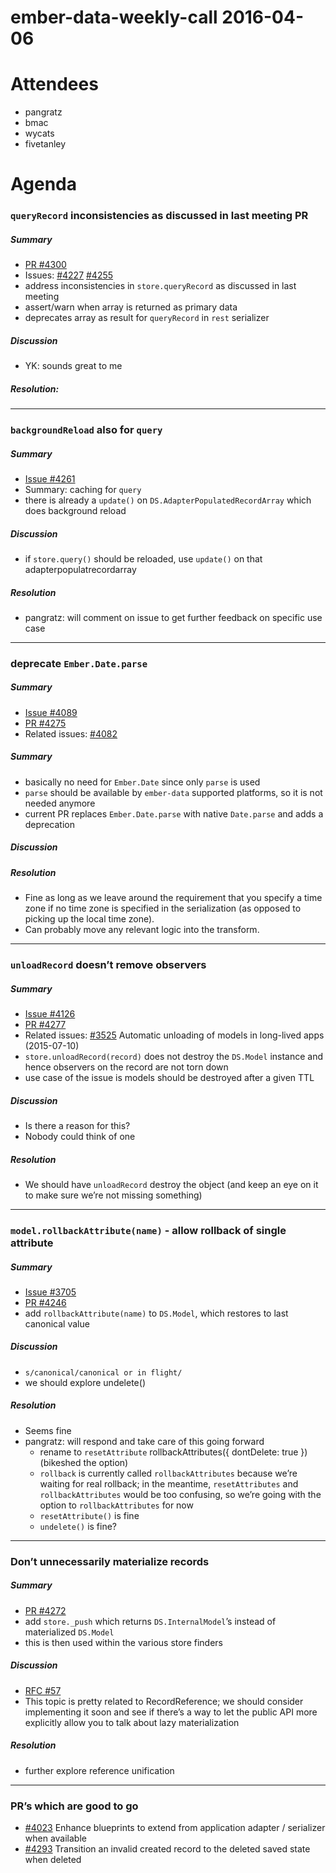 ember-data-weekly-call 2016-04-06
=================================

Attendees
=========

-   pangratz
-   bmac
-   wycats
-   fivetanley

Agenda
======

### `queryRecord` inconsistencies as discussed in last meeting PR

##### Summary

-   [PR \#4300](https://github.com/emberjs/data/pull/4300)
-   Issues: [\#4227](https://github.com/emberjs/data/issues/4227) [\#4255](https://github.com/emberjs/data/issues/4255)
-   address inconsistencies in `store.queryRecord` as discussed in last meeting
-   assert/warn when array is returned as primary data
-   deprecates array as result for `queryRecord` in `rest` serializer

##### Discussion

-   YK: sounds great to me

##### Resolution:

------------------------------------------------------------------------

### `backgroundReload` also for `query`

##### Summary

-   [Issue \#4261](https://github.com/emberjs/data/issues/4261)
-   Summary: caching for `query`
-   there is already a `update()` on `DS.AdapterPopulatedRecordArray` which does background reload

##### Discussion

-   if `store.query()` should be reloaded, use `update()` on that adapterpopulatrecordarray

##### Resolution

-   pangratz: will comment on issue to get further feedback on specific use case

------------------------------------------------------------------------

### deprecate `Ember.Date.parse`

##### Summary

-   [Issue \#4089](https://github.com/emberjs/data/issues/4089)
-   [PR \#4275](https://github.com/emberjs/data/pull/4275)
-   Related issues: [\#4082](https://github.com/emberjs/data/pull/4082)

##### Summary

-   basically no need for `Ember.Date` since only `parse` is used
-   `parse` should be available by `ember-data` supported platforms, so it is not needed anymore
-   current PR replaces `Ember.Date.parse` with native `Date.parse` and adds a deprecation

##### Discussion

##### Resolution

-   Fine as long as we leave around the requirement that you specify a time zone if no time zone is specified in the serialization (as opposed to picking up the local time zone).
-   Can probably move any relevant logic into the transform.

------------------------------------------------------------------------

### `unloadRecord` doesn’t remove observers

##### Summary

-   [Issue \#4126](https://github.com/emberjs/data/issues/4126)
-   [PR \#4277](https://github.com/emberjs/data/pull/4277)
-   Related issues: [\#3525](https://github.com/emberjs/data/issues/3525) Automatic unloading of models in long-lived apps (2015-07-10)
-   `store.unloadRecord(record)` does not destroy the `DS.Model` instance and hence observers on the record are not torn down
-   use case of the issue is models should be destroyed after a given TTL

##### Discussion

-   Is there a reason for this?
-   Nobody could think of one

##### Resolution

-   We should have `unloadRecord` destroy the object (and keep an eye on it to make sure we’re not missing something)

------------------------------------------------------------------------

### `model.rollbackAttribute(name)` - allow rollback of single attribute

##### Summary

-   [Issue \#3705](https://github.com/emberjs/data/issues/3705)
-   [PR \#4246](https://github.com/emberjs/data/pull/4246)
-   add `rollbackAttribute(name)` to `DS.Model`, which restores to last canonical value

##### Discussion

-   `s/canonical/canonical or in flight/`
-   we should explore undelete()

##### Resolution

-   Seems fine
-   pangratz: will respond and take care of this going forward
    -   rename to `resetAttribute` rollbackAttributes({ dontDelete: true }) (bikeshed the option)
    -   `rollback` is currently called `rollbackAttributes` because we’re waiting for real rollback; in the meantime, `resetAttributes` and `rollbackAttributes` would be too confusing, so we’re going with the option to `rollbackAttributes` for now
    -   `resetAttribute()` is fine
    -   `undelete()` is fine?

------------------------------------------------------------------------

### Don’t unnecessarily materialize records

##### Summary

-   [PR \#4272](https://github.com/emberjs/data/pull/4272)
-   add `store._push` which returns `DS.InternalModel`’s instead of materialized `DS.Model`
-   this is then used within the various store finders

##### Discussion

-   [RFC \#57](https://github.com/emberjs/rfcs/blob/master/text/0057-ember-data-reference-unification.md)
-   This topic is pretty related to RecordReference; we should consider implementing it soon and see if there’s a way to let the public API more explicitly allow you to talk about lazy materialization

##### Resolution

-   further explore reference unification

------------------------------------------------------------------------

### PR’s which are good to go

-   [\#4023](https://github.com/emberjs/data/pull/4023) Enhance blueprints to extend from application adapter / serializer when available
-   [\#4293](https://github.com/emberjs/data/pull/4293) Transition an invalid created record to the deleted saved state when deleted
